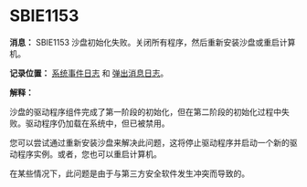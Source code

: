# SBIE1153

**消息：** SBIE1153 沙盘初始化失败。关闭所有程序，然后重新安装沙盘或重启计算机。

**记录位置：** [系统事件日志](SystemEventLog.md) 和 [弹出消息日志](PopupMessageLog.md)。

**解释：**

沙盘的驱动程序组件完成了第一阶段的初始化，但在第二阶段的初始化过程中失败。驱动程序仍加载在系统中，但已被禁用。

您可以尝试通过重新安装沙盘来解决此问题，这将停止驱动程序并启动一个新的驱动程序实例。或者，您也可以重启计算机。

在某些情况下，此问题是由于与第三方安全软件发生冲突而导致的。
